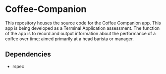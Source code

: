 # Coffee-Companion

This repository houses the source code for the Coffee Companion app.
This app is being developed as a Terminal Application assessment.
The function of the app is to record and output information about the performance of a coffee over time; aimed primarily at a head barista or manager.

## Dependencies

- rspec